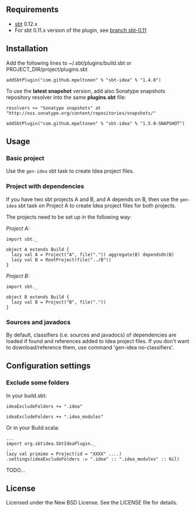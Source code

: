 Requirements
------------

* [sbt](https://github.com/harrah/xsbt/wiki) 0.12.x
* For sbt 0.11.x version of the plugin, see [branch sbt-0.11](https://github.com/mpeltonen/sbt-idea/tree/sbt-0.11#requirements)


Installation
------------

Add the following lines to ~/.sbt/plugins/build.sbt or PROJECT_DIR/project/plugins.sbt

    addSbtPlugin("com.github.mpeltonen" % "sbt-idea" % "1.4.0")

To use the **latest snapshot** version, add also Sonatype snapshots repository resolver into the same **plugins.sbt** file:

    resolvers += "Sonatype snapshots" at "http://oss.sonatype.org/content/repositories/snapshots/"

    addSbtPlugin("com.github.mpeltonen" % "sbt-idea" % "1.5.0-SNAPSHOT")

Usage
-----

### Basic project

Use the `gen-idea` sbt task to create Idea project files.

### Project with dependencies

If you have two sbt projects A and B, and A depends on B, then use the `gen-idea` sbt task on Project A to create Idea project files for both projects.

The projects need to be set up in the following way:

*Project A:*

    import sbt._

    object A extends Build {
      lazy val A = Project("A", file(".")) aggregate(B) dependsOn(B)
      lazy val B = RootProject(file("../B"))
    }

*Project B:*

    import sbt._

    object B extends Build {
      lazy val B = Project("B", file("."))
    }

### Sources and javadocs

By default, classifiers (i.e. sources and javadocs) of dependencies are loaded if found and references added to Idea project files. If you don't want to download/reference them, use command 'gen-idea no-classifiers'.

Configuration settings
----------------------

### Exclude some folders

In your build.sbt:

    ideaExcludeFolders += ".idea"

    ideaExcludeFolders += ".idea_modules"

Or in your Build.scala:

    ...
    import org.sbtidea.SbtIdeaPlugin._
    ...
    lazy val primimo = Project(id = "XXXX" ....)
    .settings(ideaExcludeFolders := ".idea" :: ".idea_modules" :: Nil)



TODO...

License
-------

Licensed under the New BSD License. See the LICENSE file for details.
